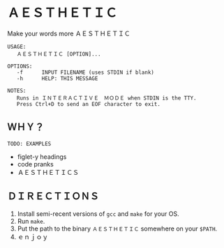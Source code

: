 ＡＥＳＴＨＥＴＩＣ
================
Make your words more ＡＥＳＴＨＥＴＩＣ

```
USAGE:
   ＡＥＳＴＨＥＴＩＣ [OPTION]...
   
OPTIONS:
   -f      INPUT FILENAME (uses STDIN if blank)
   -h      HELP: THIS MESSAGE
   
NOTES:
   Runs in ＩＮＴＥＲＡＣＴＩＶＥ　ＭＯＤＥ when STDIN is the TTY.
   Press Ctrl+D to send an EOF character to exit.
```

ＷＨＹ？
-------
`TODO: EXAMPLES`
* figlet-y headings
* code pranks
* ＡＥＳＴＨＥＴＩＣＳ

ＤＩＲＥＣＴＩＯＮＳ
------------------
1. Install semi-recent versions of `gcc` and `make` for your OS.
2. Run `make`.
3. Put the path to the binary `ＡＥＳＴＨＥＴＩＣ` somewhere on your `$PATH`.
4. ｅｎｊｏｙ
